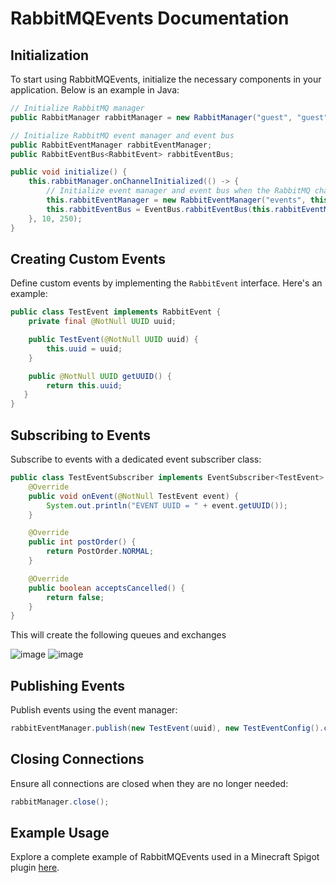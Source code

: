 # RabbitMQEvents Documentation

## Initialization

To start using RabbitMQEvents, initialize the necessary components in your application. Below is an example in Java:

```java
// Initialize RabbitMQ manager
public RabbitManager rabbitManager = new RabbitManager("guest", "guest", "127.0.0.1", 5672);

// Initialize RabbitMQ event manager and event bus
public RabbitEventManager rabbitEventManager;
public RabbitEventBus<RabbitEvent> rabbitEventBus;

public void initialize() {
    this.rabbitManager.onChannelInitialized(() -> {
        // Initialize event manager and event bus when the RabbitMQ channel is ready
        this.rabbitEventManager = new RabbitEventManager("events", this.rabbitManager.getChannel());
        this.rabbitEventBus = EventBus.rabbitEventBus(this.rabbitEventManager, RabbitEvent.class);
    }, 10, 250);
}
```

## Creating Custom Events

Define custom events by implementing the `RabbitEvent` interface. Here's an example:

```java
public class TestEvent implements RabbitEvent {
    private final @NotNull UUID uuid;

    public TestEvent(@NotNull UUID uuid) {
        this.uuid = uuid;
    }

    public @NotNull UUID getUUID() {
        return this.uuid;
   }
}
```

## Subscribing to Events

Subscribe to events with a dedicated event subscriber class:

```java
public class TestEventSubscriber implements EventSubscriber<TestEvent> {
    @Override
    public void onEvent(@NotNull TestEvent event) {
        System.out.println("EVENT UUID = " + event.getUUID());
    }

    @Override
    public int postOrder() {
        return PostOrder.NORMAL;
    }

    @Override
    public boolean acceptsCancelled() {
        return false;
    }
}
```

This will create the following queues and exchanges

![image](https://github.com/ThomasWega/RabbitMQEvents/assets/82312488/edadfb5d-4d9d-445f-b2aa-1c0b25f04bd8)
![image](https://github.com/ThomasWega/RabbitMQEvents/assets/82312488/11044bef-54af-4a4b-bcda-f34290280495)


## Publishing Events

Publish events using the event manager:

```java
rabbitEventManager.publish(new TestEvent(uuid), new TestEventConfig().config());
```

## Closing Connections

Ensure all connections are closed when they are no longer needed:

```java
rabbitManager.close();
```

## Example Usage

Explore a complete example of RabbitMQEvents used in a Minecraft Spigot plugin [here](https://github.com/ThomasWega/RabbitMQEvents-Example).
